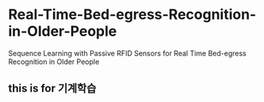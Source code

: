# Real-Time-Bed-egress-Recognition-in-Older-People
Sequence Learning with Passive RFID Sensors for Real Time Bed-egress Recognition in Older People

## this is for 기계학습
